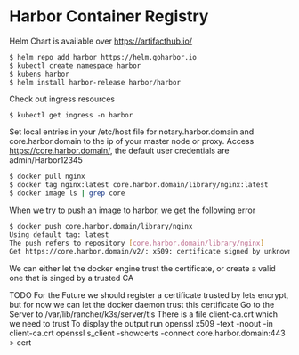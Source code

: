 # Harbor Container Registry
Helm Chart is available over https://artifacthub.io/  
```bash
$ helm repo add harbor https://helm.goharbor.io
$ kubectl create namespace harbor  
$ kubens harbor
$ helm install harbor-release harbor/harbor
```
Check out ingress resources
```
$ kubectl get ingress -n harbor
```
Set local entries in your /etc/host file for notary.harbor.domain and core.harbor.domain to the ip of your master node or proxy. Access https://core.harbor.domain/, the default user credentials are admin/Harbor12345
```bash
$ docker pull nginx
$ docker tag nginx:latest core.harbor.domain/library/nginx:latest
$ docker image ls | grep core  
```
When we try to push an image to harbor, we get the following error
```bash
$ docker push core.harbor.domain/library/nginx
Using default tag: latest
The push refers to repository [core.harbor.domain/library/nginx]
Get https://core.harbor.domain/v2/: x509: certificate signed by unknown authority
```
We can either let the docker engine trust the certificate, or create a valid one that is singed by a trusted CA
    
TODO
For the Future we should register a certificate trusted by lets encrypt, but for now we can let the docker daemon trust this certificate
Go to the Server to /var/lib/rancher/k3s/server/tls
There is a file client-ca.crt which we need to trust
To display the output run openssl x509 -text -noout -in client-ca.crt
openssl s_client -showcerts -connect core.harbor.domain:443 > cert

